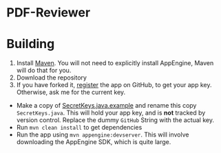 PDF-Reviewer
============

# Building

  1. Install [Maven](http://maven.apache.org/download.cgi).  You will not need to explicitly install AppEngine, Maven will do that for you.
  2. Download the repository
  3. If you have forked it, [register](https://github.com/settings/applications/new) the app on GitHub, to get your app key.  Otherwise, ask me for the current key.
  - Make a copy of [SecretKeys.java.example](blob/master/src/main/java/src/main/SecretKeys.java.example) and rename this copy `SecretKeys.java`.  This will hold your app key, and is **not** tracked by version control.  Replace the dummy `GitHub` String with the actual key.
  - Run `mvn clean install` to get dependencies
  - Run the app using `mvn appengine:devserver`.  This will involve downloading the AppEngine SDK, which is quite large. 


